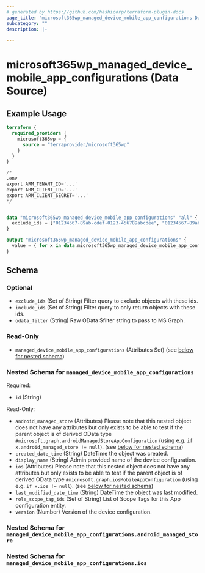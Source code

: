 ```yaml
---
# generated by https://github.com/hashicorp/terraform-plugin-docs
page_title: "microsoft365wp_managed_device_mobile_app_configurations Data Source - microsoft365wp"
subcategory: ""
description: |-
  
---
```


# microsoft365wp_managed_device_mobile_app_configurations (Data Source)



## Example Usage

```terraform
terraform {
  required_providers {
    microsoft365wp = {
      source = "terraprovider/microsoft365wp"
    }
  }
}

/*
.env
export ARM_TENANT_ID='...'
export ARM_CLIENT_ID='...'
export ARM_CLIENT_SECRET='...'
*/


data "microsoft365wp_managed_device_mobile_app_configurations" "all" {
  exclude_ids = ["01234567-89ab-cdef-0123-456789abcdee", "01234567-89ab-cdef-0123-456789abcdef"]
}

output "microsoft365wp_managed_device_mobile_app_configurations" {
  value = { for x in data.microsoft365wp_managed_device_mobile_app_configurations.all.managed_device_mobile_app_configurations : x.id => x }
}
```

<!-- schema generated by tfplugindocs -->
## Schema

### Optional

- `exclude_ids` (Set of String) Filter query to exclude objects with these ids.
- `include_ids` (Set of String) Filter query to only return objects with these ids.
- `odata_filter` (String) Raw OData $filter string to pass to MS Graph.

### Read-Only

- `managed_device_mobile_app_configurations` (Attributes Set) (see [below for nested schema](#nestedatt--managed_device_mobile_app_configurations))

<a id="nestedatt--managed_device_mobile_app_configurations"></a>
### Nested Schema for `managed_device_mobile_app_configurations`

Required:

- `id` (String)

Read-Only:

- `android_managed_store` (Attributes) Please note that this nested object does not have any attributes but only exists to be able to test if the parent object is of derived OData type `#microsoft.graph.androidManagedStoreAppConfiguration` (using e.g. `if x.android_managed_store != null`). (see [below for nested schema](#nestedatt--managed_device_mobile_app_configurations--android_managed_store))
- `created_date_time` (String) DateTime the object was created.
- `display_name` (String) Admin provided name of the device configuration.
- `ios` (Attributes) Please note that this nested object does not have any attributes but only exists to be able to test if the parent object is of derived OData type `#microsoft.graph.iosMobileAppConfiguration` (using e.g. `if x.ios != null`). (see [below for nested schema](#nestedatt--managed_device_mobile_app_configurations--ios))
- `last_modified_date_time` (String) DateTime the object was last modified.
- `role_scope_tag_ids` (Set of String) List of Scope Tags for this App configuration entity.
- `version` (Number) Version of the device configuration.

<a id="nestedatt--managed_device_mobile_app_configurations--android_managed_store"></a>
### Nested Schema for `managed_device_mobile_app_configurations.android_managed_store`


<a id="nestedatt--managed_device_mobile_app_configurations--ios"></a>
### Nested Schema for `managed_device_mobile_app_configurations.ios`


